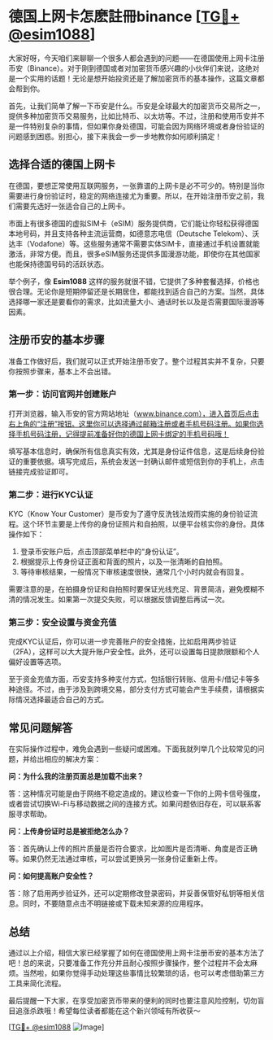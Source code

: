 # 德国上网卡怎麽註冊binance [[TG💪+ @esim1088](https://t.me/s/esim1088)]

大家好呀，今天咱们来聊聊一个很多人都会遇到的问题——在德国使用上网卡注册币安（Binance）。对于刚到德国或者对加密货币感兴趣的小伙伴们来说，这绝对是一个实用的话题！无论是想开始投资还是了解加密货币的基本操作，这篇文章都会帮到你。

首先，让我们简单了解一下币安是什么。币安是全球最大的加密货币交易所之一，提供多种加密货币交易服务，比如比特币、以太坊等。不过，注册和使用币安并不是一件特别复杂的事情，但如果你身处德国，可能会因为网络环境或者身份验证的问题感到困惑。别担心，接下来我会一步一步地教你如何顺利搞定！

## 选择合适的德国上网卡

在德国，要想正常使用互联网服务，一张靠谱的上网卡是必不可少的。特别是当你需要进行身份验证时，稳定的网络连接尤为重要。所以，在开始注册币安之前，我们需要先选好一张适合自己的上网卡。

市面上有很多德国的虚拟SIM卡（eSIM）服务提供商，它们能让你轻松获得德国本地号码，并且支持各种主流运营商，如德意志电信（Deutsche Telekom）、沃达丰（Vodafone）等。这些服务通常不需要实体SIM卡，直接通过手机设置就能激活，非常方便。而且，很多eSIM服务还提供多国漫游功能，即使你在其他国家也能保持德国号码的活跃状态。

举个例子，像 **Esim1088** 这样的服务就很不错，它提供了多种套餐选择，价格也很合理。无论你是短期停留还是长期居住，都能找到适合自己的方案。当然，具体选择哪一家还是要看你的需求，比如流量大小、通话时长以及是否需要国际漫游等因素。

## 注册币安的基本步骤

准备工作做好后，我们就可以正式开始注册币安了。整个过程其实并不复杂，只要你按照步骤来，基本上不会出错。

### 第一步：访问官网并创建账户

打开浏览器，输入币安的官方网站地址（www.binance.com），进入首页后点击右上角的“注册”按钮。这里你可以选择通过邮箱注册或者手机号码注册。如果你选择手机号码注册，记得提前准备好你的德国上网卡绑定的手机号码哦！

填写基本信息时，确保所有信息真实有效，尤其是身份证件信息，这是后续身份验证的重要依据。填写完成后，系统会发送一封确认邮件或短信到你的手机上，点击链接完成验证即可。

### 第二步：进行KYC认证

KYC（Know Your Customer）是币安为了遵守反洗钱法规而实施的身份验证流程。这个环节主要是上传你的身份证照片和自拍照，以便平台核实你的身份。具体操作如下：

1. 登录币安账户后，点击顶部菜单栏中的“身份认证”。
2. 根据提示上传身份证正面和背面的照片，以及一张清晰的自拍照。
3. 等待审核结果，一般情况下审核速度很快，通常几个小时内就会有回复。

需要注意的是，在拍摄身份证和自拍照时要保证光线充足、背景简洁，避免模糊不清的情况发生。如果第一次提交失败，可以根据反馈调整后再试一次。

### 第三步：安全设置与资金充值

完成KYC认证后，你可以进一步完善账户的安全措施，比如启用两步验证（2FA），这样可以大大提升账户安全性。此外，还可以设置每日提款限额和个人偏好设置等选项。

至于资金充值方面，币安支持多种支付方式，包括银行转账、信用卡/借记卡等多种途径。不过，由于涉及到跨境交易，部分支付方式可能会产生手续费，请根据实际情况选择最适合自己的方式。

## 常见问题解答

在实际操作过程中，难免会遇到一些疑问或困难。下面我就列举几个比较常见的问题，并给出相应的解决方案：

**问：为什么我的注册页面总是加载不出来？**

答：这种情况可能是由于网络不稳定造成的。建议检查一下你的上网卡信号强度，或者尝试切换Wi-Fi与移动数据之间的连接方式。如果问题依旧存在，可以联系客服寻求帮助。

**问：上传身份证时总是被拒绝怎么办？**

答：首先确认上传的照片质量是否符合要求，比如图片是否清晰、角度是否正确等。如果仍然无法通过审核，可以尝试更换另一张身份证重新上传。

**问：如何提高账户安全性？**

答：除了启用两步验证外，还可以定期修改登录密码，并妥善保管好私钥等相关信息。同时，不要随意点击不明链接或下载未知来源的应用程序。

## 总结

通过以上介绍，相信大家已经掌握了如何在德国使用上网卡注册币安的基本方法了吧！总的来说，只要准备工作充分并且耐心按照步骤操作，整个过程并不会太麻烦。当然啦，如果你觉得手动处理这些事情比较繁琐的话，也可以考虑借助第三方工具来简化流程。

最后提醒一下大家，在享受加密货币带来的便利的同时也要注意风险控制，切勿盲目追涨杀跌哦！希望每位读者都能在这个新兴领域有所收获～

[[TG💪+ @esim1088](https://t.me/s/esim1088) ![Image](https://i.postimg.cc/4NQfJmqS/Snipaste-2025-05-13-00-14-12.png)]